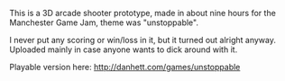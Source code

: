 This is a 3D arcade shooter prototype, made in about nine hours for the Manchester Game Jam, theme was "unstoppable".

I never put any scoring or win/loss in it, but it turned out alright anyway. Uploaded mainly in case anyone wants to dick around with it.

Playable version here: http://danhett.com/games/unstoppable
